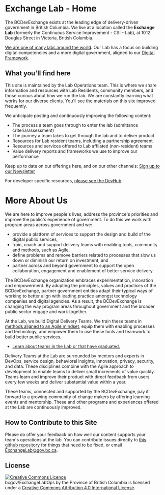 # Exchange Lab - Home

The BCDevExchange exists at the leading edge of delivery-driven government in British Columbia. We live at a location called the **Exchange Lab** (formerly the Continuous Service Improvement - CSI - Lab), at 1012 Douglas Street in Victoria, British Columbia.

[We are one of many labs around the world](https://apolitical.co/government-innovation-lab-directory/ "Map of Public Sector Innovation Labs"). Our Lab has a focus on building digital competencies and a more digital government, aligned to our [Digital Framework](https://digital.gov.bc.ca/ "BC's Digital Government Website"). 

## What you'll find here

This site is maintained by the Lab Operations team. This is where we share information and resources with Lab Residents, community members, and those curious about how we run the lab. We are constantly learning what works for our diverse clients. You'll see the materials on this site improved frequently.

We anticipate posting and continuously improving the following content: 

 - The process a team goes through to enter the lab (admittance criteria/assessment)
 - The journey a team takes to get through the lab and to deliver product
 - Resources for Lab resident teams, including a partnership agreement
 - Resources and services offered to Lab affliated (non-resident) teams
 - Value delivery reports and frameworks we use to improve our performance

Keep up to date on our offerings here, and on our other channels: [Sign up to our Newsletter](https://us3.list-manage.com/subscribe?u=2cd8863adab4f39ade7cbee34&id=b331c22b50)

For developer specific resources, [please see the DevHub](http://developer.gov.bc.ca)

# More About Us

We are here to improve people's lives, address the province's priorities and improve the public's experience of government. To do this we work with program areas across government and we: 
* provide a platform of services to support the design and build of the digital public services,
* train, coach and support delivery teams with enabling tools, community and methods, such as Agile,
* define problems and remove barriers related to processes that slow us down or diminish our return on investment, and
* partner across and beyond government to support the open collaboration, engagement and enablement of better service delivery.

The BCDevExchange organization embraces experimentation, innovation and empowerment. By adopting the principles, values and practices of the BCDevExchange, partner government entities adapt their typical ways of working to better align with leading practice amongst technology companies and digital agencies. As a result, the BCDevExchange is changing the way program areas throughout government and the broader public sector engage and work together. 

At the Lab, we build Digital Delivery Teams. We train these teams in [methods aligned to an Agile mindset](https://bcgov.github.io/ExchangeLabOps/Agile-in-the-BCPS/readme.html "Learn about what we mean by Agile"), equip them with enabling processes and technology, and empower them to use these tools and teamwork to build better public services. 

* [Learn about teams in the Lab or that have graduated.](/ExchangeLabOps/Resident-Teams/README.html)

Delivery Teams at the Lab are surrounded by mentors and experts in DevOps, service design, behavioral insights, innovation, privacy, security, and data. These disciplines combine with the Agile approach to development to enable teams to deliver small increments of value quickly. Teams learn and improve their product with direct feedback from users every few weeks and deliver substantial value within a year.

These teams, connected and supported by the BCDevExchange, pay it forward to a growing community of change makers by offering learning events and mentorship. These and other programs and experiences offered at the Lab are continuously improved.

## How to Contribute to this Site

Please do offer your feedback on how well our content supports your team's operations at the lab. You can contribute issues directly to [this github repository](https://github.com/bcgov/ExchangeLabOps) for things that need to be fixed, or email ExchangeLab@gov.bc.ca.

## License

<a rel="license" href="http://creativecommons.org/licenses/by/4.0/"><img alt="Creative Commons Licence" style="border-width:0" src="https://i.creativecommons.org/l/by/4.0/80x15.png" /></a><br /><span xmlns:dct="http://purl.org/dc/terms/" property="dct:title"> bcgov/ExchangeLabOps</span> by <span xmlns:cc="http://creativecommons.org/ns#" property="cc:attributionName">the Province of British Columbia</span> is licensed under a <a rel="license" href="http://creativecommons.org/licenses/by/4.0/">Creative Commons Attribution 4.0 International License</a>.

